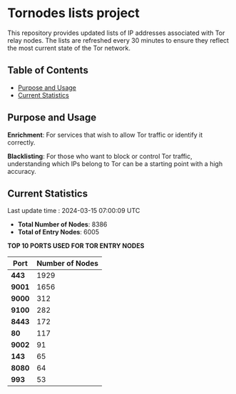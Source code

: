# Tornodes lists project

This repository provides updated lists of IP addresses associated with Tor relay nodes. The lists are refreshed every 30 minutes to ensure they reflect the most current state of the Tor network.

## Table of Contents

- [Purpose and Usage](#purpose-and-usage)
- [Current Statistics](#current-statistics)


## Purpose and Usage

**Enrichment**: For services that wish to allow Tor traffic or identify it correctly.

**Blacklisting**: For those who want to block or control Tor traffic, understanding which IPs belong to Tor can be a starting point with a high accuracy.

## Current Statistics

Last update time : 2024-03-15 07:00:09 UTC

- **Total Number of Nodes**: 8386
- **Total of Entry Nodes**: 6005

**TOP 10 PORTS USED FOR TOR ENTRY NODES**

| **Port** | **Number of Nodes** |
|------|-----------------|
| **443**   | 1929  |
| **9001**   | 1656  |
| **9000**   | 312  |
| **9100**   | 282  |
| **8443**   | 172  |
| **80**   | 117  |
| **9002**   | 91  |
| **143**   | 65  |
| **8080**   | 64  |
| **993**   | 53  |

